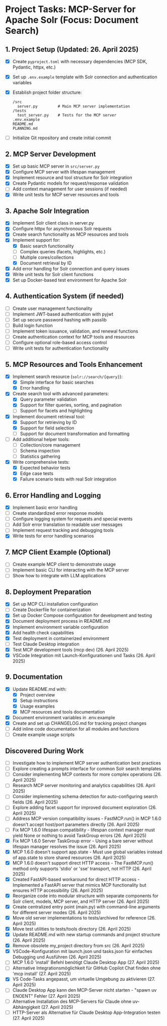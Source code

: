 # Project Tasks: MCP-Server for Apache Solr (Focus: Document Search)

## 1. Project Setup (Updated: 26. April 2025)

- [x] Create `pyproject.toml` with necessary dependencies (MCP SDK, Pydantic, httpx, etc.)
- [x] Set up `.env.example` template with Solr connection and authentication variables
- [x] Establish project folder structure:

  ```plaintext
  /src
    server.py         # Main MCP server implementation
  /tests
    test_server.py    # Tests for the MCP server
  .env.example
  README.md
  PLANNING.md
  ```

- [ ] Initialize Git repository and create initial commit

## 2. MCP Server Development

- [x] Set up basic MCP server in `src/server.py`
- [x] Configure MCP server with lifespan management
- [x] Implement resource and tool structure for Solr integration
- [x] Create Pydantic models for request/response validation
- [ ] Add context management for user sessions (if needed)
- [x] Write unit tests for MCP server resources and tools

## 3. Apache Solr Integration

- [x] Implement Solr client class in server.py
- [x] Configure httpx for asynchronous Solr requests
- [x] Create search functionality as MCP resources and tools
- [x] Implement support for:
  - [x] Basic search functionality
  - [ ] Complex queries (facets, highlights, etc.)
  - [ ] Multiple cores/collections
  - [x] Document retrieval by ID
- [x] Add error handling for Solr connection and query issues
- [x] Write unit tests for Solr client functions
- [x] Set up Docker-based test environment for Apache Solr

## 4. Authentication System (if needed)

- [ ] Create user management functionality
- [ ] Implement JWT-based authentication with pyjwt
- [ ] Set up secure password hashing with passlib
- [ ] Build login function
- [ ] Implement token issuance, validation, and renewal functions
- [ ] Create authentication context for MCP tools and resources
- [ ] Configure optional role-based access control
- [ ] Write unit tests for authentication functionality

## 5. MCP Resources and Tools Enhancement

- [x] Implement search resource (`solr://search/{query}`):
  - [x] Simple interface for basic searches
  - [x] Error handling
- [x] Create search tool with advanced parameters:
  - [x] Query parameter validation
  - [x] Support for filter queries, sorting, and pagination
  - [ ] Support for facets and highlighting
- [x] Implement document retrieval tool:
  - [x] Support for retrieving by ID
  - [x] Support for field selection
  - [ ] Support for document transformation and formatting
- [ ] Add additional helper tools:
  - [ ] Collection/core management
  - [ ] Schema inspection
  - [ ] Statistics gathering
- [x] Write comprehensive tests:
  - [x] Expected behavior tests
  - [x] Edge case tests
  - [x] Failure scenario tests with real Solr integration

## 6. Error Handling and Logging

- [x] Implement basic error handling
- [ ] Create standardized error response models
- [ ] Configure logging system for requests and special events
- [ ] Add Solr error translation to readable user messages
- [ ] Implement request tracking and debugging tools
- [x] Write tests for error handling scenarios

## 7. MCP Client Example (Optional)

- [ ] Create example MCP client to demonstrate usage
- [ ] Implement basic CLI for interacting with the MCP server
- [ ] Show how to integrate with LLM applications

## 8. Deployment Preparation

- [x] Set up MCP CLI installation configuration
- [ ] Create Dockerfile for containerization
- [x] Set up Docker Compose configuration for development and testing
- [x] Document deployment process in README.md
- [x] Implement environment variable configuration
- [x] Add health check capabilities
- [x] Test deployment in containerized environment
- [ ] Test Claude Desktop integration
- [x] Test MCP development tools (mcp dev) (26. April 2025)
- [x] VSCode Integration mit Launch-Konfigurationen und Tasks (26. April 2025)

## 9. Documentation

- [x] Update README.md with:
  - [x] Project overview
  - [x] Setup instructions
  - [x] Usage examples
  - [x] MCP resources and tools documentation
- [x] Document environment variables in .env.example
- [x] Create and set up CHANGELOG.md for tracking project changes
- [ ] Add inline code documentation for all modules and functions
- [ ] Create example usage scripts

## Discovered During Work

- [ ] Investigate how to implement MCP server authentication best practices
- [ ] Explore creating a prompts interface for common Solr search templates
- [ ] Consider implementing MCP contexts for more complex operations (26. April 2025)
- [ ] Research MCP server monitoring and analytics capabilities (26. April 2025)
- [ ] Consider implementing schema detection for auto-configuring search fields (26. April 2025)
- [ ] Explore adding facet support for improved document exploration (26. April 2025)
- [ ] Address MCP version compatibility issues - FastMCP.run() in MCP 1.6.0 doesn't accept host/port parameters directly (26. April 2025)
- [ ] Fix MCP 1.6.0 lifespan compatibility - lifespan context manager must yield None or nothing to avoid TaskGroup errors (26. April 2025)
- [x] Fix MCP 1.6.0 Server TaskGroup error - Using a bare server without lifespan manager resolves the issue (26. April 2025)
- [x] MCP 1.6.0 doesn't support app.state - Must use global variables instead of app.state to store shared resources (26. April 2025)
- [x] MCP 1.6.0 doesn't support direct HTTP access - The FastMCP.run() method only supports 'stdio' or 'sse' transport, not HTTP (26. April 2025)
- [x] Created FastAPI-based workaround for direct HTTP access - Implemented a FastAPI server that mimics MCP functionality but ensures HTTP accessibility (26. April 2025)
- [x] Reorganize code into modular structure with separate components for Solr client, models, MCP server, and HTTP server (26. April 2025)
- [x] Create centralized entry point (main.py) with command-line arguments for different server modes (26. April 2025)
- [x] Move old server implementations to tests/archived for reference (26. April 2025)
- [x] Move test utilities to tests/tools directory (26. April 2025)
- [x] Update README.md with new startup commands and project structure (26. April 2025)
- [x] Remove obsolete my_project directory from src (26. April 2025)
- [x] VSCode-Konfiguration mit launch.json und tasks.json für einfaches Debugging und Ausführen (26. April 2025)
- [ ] MCP 1.6.0 'install' Befehl benötigt Claude Desktop App (27. April 2025)
- [ ] Alternative Integrationsmöglichkeit für GitHub Copilot Chat finden ohne 'mcp install' (27. April 2025)
- [x] VS Code-Tasks angepasst, um virtuelle Umgebung zu aktivieren (27. April 2025)
- [ ] Claude Desktop App kann den MCP-Server nicht starten - "spawn uv ENOENT" Fehler (27. April 2025)
- [ ] Alternative Installation des MCP-Servers für Claude ohne uv-Abhängigkeit (27. April 2025)
- [ ] HTTP-Server als Alternative für Claude Desktop App-Integration testen (27. April 2025)
